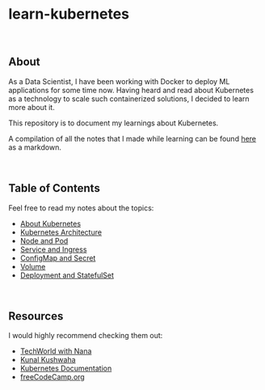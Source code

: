 # learn-kubernetes

<br>

## About
As a Data Scientist, I have been working with Docker to deploy ML applications for some time now. 
Having heard and read about Kubernetes as a technology to scale such containerized solutions, 
I decided to learn more about it.

This repository is to document my learnings about Kubernetes. 

A compilation of all the notes that I made while learning can be found 
[here](https://github.com/Chinmay-47/learn-kubernetes/blob/main/notes/all_notes.md) as a markdown.

<br>

## Table of Contents
Feel free to read my notes about the topics:

- [About Kubernetes](https://github.com/Chinmay-47/learn-kubernetes/blob/main/notes/about_kubernetes.md)
- [Kubernetes Architecture](https://github.com/Chinmay-47/learn-kubernetes/blob/main/notes/kubernetes_architecture.md)
- [Node and Pod](https://github.com/Chinmay-47/learn-kubernetes/blob/main/notes/node_pod.md)
- [Service and Ingress](https://github.com/Chinmay-47/learn-kubernetes/blob/main/notes/service_ingress.md)
- [ConfigMap and Secret](https://github.com/Chinmay-47/learn-kubernetes/blob/main/notes/configmap_secret.md)
- [Volume](https://github.com/Chinmay-47/learn-kubernetes/blob/main/notes/volume.md)
- [Deployment and StatefulSet](https://github.com/Chinmay-47/learn-kubernetes/blob/main/notes/deployment_statefulset.md)


<br>

## Resources
I would highly recommend checking them out:

- [TechWorld with Nana](https://www.youtube.com/channel/UCdngmbVKX1Tgre699-XLlUA)
- [Kunal Kushwaha](https://www.youtube.com/channel/UCBGOUQHNNtNGcGzVq5rIXjw)
- [Kubernetes Documentation](https://kubernetes.io/docs/home/)
- [freeCodeCamp.org](https://www.youtube.com/c/Freecodecamp)
